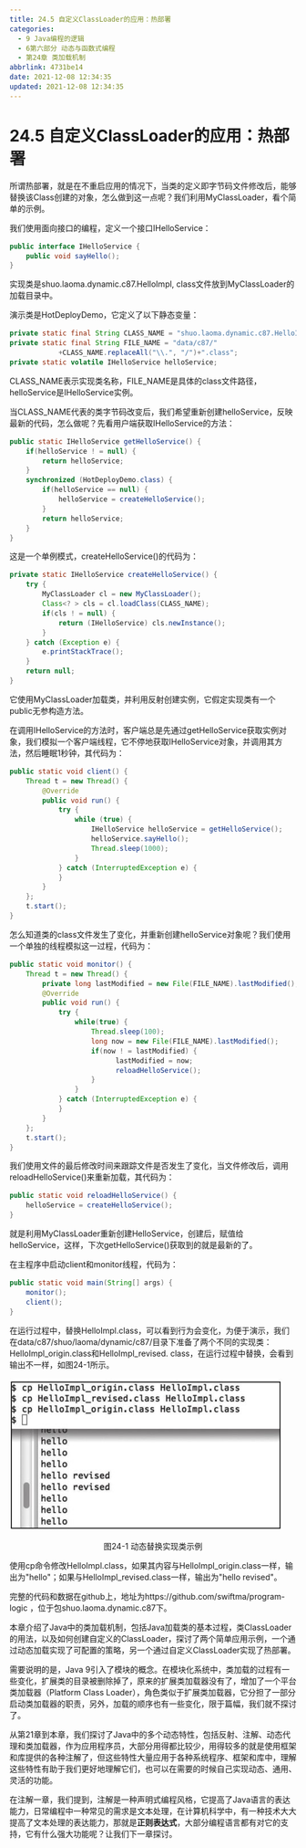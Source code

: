 ```yaml
---
title: 24.5 自定义ClassLoader的应用：热部署
categories:
  - 9 Java编程的逻辑
  - 6第六部分 动态与函数式编程
  - 第24章 类加载机制
abbrlink: 4731be14
date: 2021-12-08 12:34:35
updated: 2021-12-08 12:34:35
---
```

# 24.5 自定义ClassLoader的应用：热部署
所谓热部署，就是在不重启应用的情况下，当类的定义即字节码文件修改后，能够替换该Class创建的对象，怎么做到这一点呢？我们利用MyClassLoader，看个简单的示例。

我们使用面向接口的编程，定义一个接口IHelloService：

```java
public interface IHelloService {
    public void sayHello();
}
```

实现类是shuo.laoma.dynamic.c87.HelloImpl, class文件放到MyClassLoader的加载目录中。

演示类是HotDeployDemo，它定义了以下静态变量：

```java
private static final String CLASS_NAME = "shuo.laoma.dynamic.c87.HelloImpl";
private static final String FILE_NAME = "data/c87/"
            +CLASS_NAME.replaceAll("\\.", "/")+".class";
private static volatile IHelloService helloService;
```

CLASS_NAME表示实现类名称，FILE_NAME是具体的class文件路径，helloService是IHelloService实例。

当CLASS_NAME代表的类字节码改变后，我们希望重新创建helloService，反映最新的代码，怎么做呢？先看用户端获取IHelloService的方法：

```java
public static IHelloService getHelloService() {
    if(helloService ! = null) {
        return helloService;
    }
    synchronized (HotDeployDemo.class) {
        if(helloService == null) {
            helloService = createHelloService();
        }
        return helloService;
    }
}
```

这是一个单例模式，createHelloService()的代码为：

```java
private static IHelloService createHelloService() {
    try {
        MyClassLoader cl = new MyClassLoader();
        Class<? > cls = cl.loadClass(CLASS_NAME);
        if(cls ! = null) {
            return (IHelloService) cls.newInstance();
        }
    } catch (Exception e) {
        e.printStackTrace();
    }
    return null;
}
```

它使用MyClassLoader加载类，并利用反射创建实例，它假定实现类有一个public无参构造方法。

在调用IHelloService的方法时，客户端总是先通过getHelloService获取实例对象，我们模拟一个客户端线程，它不停地获取IHelloService对象，并调用其方法，然后睡眠1秒钟，其代码为：

```java
public static void client() {
    Thread t = new Thread() {
        @Override
        public void run() {
            try {
                while (true) {
                    IHelloService helloService = getHelloService();
                    helloService.sayHello();
                    Thread.sleep(1000);
                }
            } catch (InterruptedException e) {
            }
        }
    };
    t.start();
}
```

怎么知道类的class文件发生了变化，并重新创建helloService对象呢？我们使用一个单独的线程模拟这一过程，代码为：

```java
public static void monitor() {
    Thread t = new Thread() {
        private long lastModified = new File(FILE_NAME).lastModified();
        @Override
        public void run() {
            try {
                while(true) {
                    Thread.sleep(100);
                    long now = new File(FILE_NAME).lastModified();
                    if(now ! = lastModified) {
                          lastModified = now;
                          reloadHelloService();
                    }
                }
            } catch (InterruptedException e) {
            }
        }
    };
    t.start();
}
```

我们使用文件的最后修改时间来跟踪文件是否发生了变化，当文件修改后，调用reloadHelloService()来重新加载，其代码为：

```java
public static void reloadHelloService() {
    helloService = createHelloService();
}
```

就是利用MyClassLoader重新创建HelloService，创建后，赋值给helloService，这样，下次getHelloService()获取到的就是最新的了。

在主程序中启动client和monitor线程，代码为：

```java
public static void main(String[] args) {
    monitor();
    client();
}
```

在运行过程中，替换HelloImpl.class，可以看到行为会变化，为便于演示，我们在data/c87/shuo/laoma/dynamic/c87/目录下准备了两个不同的实现类：HelloImpl_origin.class和HelloImpl_revised. class，在运行过程中替换，会看到输出不一样，如图24-1所示。

![epub_923038_143](https://raw.githubusercontent.com/lanlan2017/images/master/Blog/2021/12/20211211133947.jpeg)
<center>图24-1 动态替换实现类示例</center>

使用cp命令修改HelloImpl.class，如果其内容与HelloImpl_origin.class一样，输出为"hello"；如果与HelloImpl_revised.class一样，输出为"hello revised"。

完整的代码和数据在github上，地址为https://github.com/swiftma/program-logic ，位于包shuo.laoma.dynamic.c87下。

本章介绍了Java中的类加载机制，包括Java加载类的基本过程，类ClassLoader的用法，以及如何创建自定义的ClassLoader，探讨了两个简单应用示例，一个通过动态加载实现了可配置的策略，另一个通过自定义ClassLoader实现了热部署。

需要说明的是，Java 9引入了模块的概念。在模块化系统中，类加载的过程有一些变化，扩展类的目录被删除掉了，原来的扩展类加载器没有了，增加了一个平台类加载器（Platform Class Loader），角色类似于扩展类加载器，它分担了一部分启动类加载器的职责，另外，加载的顺序也有一些变化，限于篇幅，我们就不探讨了。

从第21章到本章，我们探讨了Java中的多个动态特性，包括反射、注解、动态代理和类加载器，作为应用程序员，大部分用得都比较少，用得较多的就是使用框架和库提供的各种注解了，但这些特性大量应用于各种系统程序、框架和库中，理解这些特性有助于我们更好地理解它们，也可以在需要的时候自己实现动态、通用、灵活的功能。

在注解一章，我们提到，注解是一种声明式编程风格，它提高了Java语言的表达能力，日常编程中一种常见的需求是文本处理，在计算机科学中，有一种技术大大提高了文本处理的表达能力，那就是**正则表达式**，大部分编程语言都有对它的支持，它有什么强大功能呢？让我们下一章探讨。
